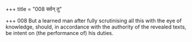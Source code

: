 +++
title = "008 सर्वन् तु"

+++
008	But a learned man after fully scrutinising all this with the eye of knowledge, should, in accordance with the authority of the revealed texts, be intent on (the performance of) his duties.